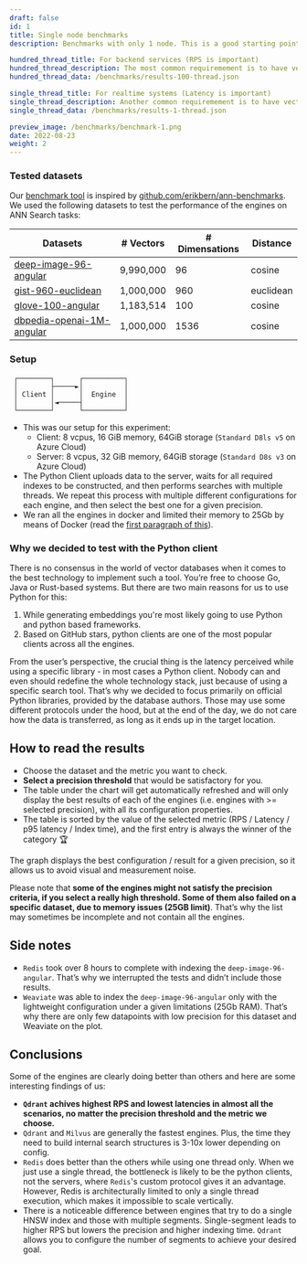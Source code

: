 ```yaml
---
draft: false
id: 1
title: Single node benchmarks
description: Benchmarks with only 1 node. This is a good starting point for small-medium scale projects.

hundred_thread_title: For backend services (RPS is important)
hundred_thread_description: The most common requiremement is to have vector dbs running with backend services. In this case, RPS is the most important factor because of parallel requests and we should try to use all the CPU resources. So we will try with 100 parallel clients.
hundred_thread_data: /benchmarks/results-100-thread.json

single_thread_title: For realtime systems (Latency is important)
single_thread_description: Another common requiremement is to have vector dbs powering systems that need to take action in realtime. In this case, latency becomes the most important factor. So for that we will use only 1 concurrent search thread so different vector DBs can do their best in terms of latency. Remember that we are still batching the queries.
single_thread_data: /benchmarks/results-1-thread.json

preview_image: /benchmarks/benchmark-1.png
date: 2022-08-23
weight: 2
---
```


### Tested datasets

Our [benchmark tool](https://github.com/qdrant/vector-db-benchmark) is inspired by [github.com/erikbern/ann-benchmarks](https://github.com/erikbern/ann-benchmarks/). We used the following datasets to test the performance of the engines on ANN Search tasks:

<div class="table-responsive">

| Datasets              | # Vectors | # Dimensations | Distance |
|-----------------------|-------------------|-----------------------|-------------------|
| [deep-image-96-angular](http://sites.skoltech.ru/compvision/noimi/) | 9,990,000         | 96                    | cosine            |
| [gist-960-euclidean](http://corpus-texmex.irisa.fr/)    | 1,000,000         | 960                   | euclidean         |
| [glove-100-angular](https://nlp.stanford.edu/projects/glove/)     | 1,183,514         | 100                   | cosine            |
| [dbpedia-openai-1M-angular](https://huggingface.co/datasets/KShivendu/dbpedia-entities-openai-1M) | 1,000,000     | 1536                  | cosine            |

</div>

### Setup

```text
 ┌────────┐      ┌──────────┐
 │        ├─────►│          │
 │ Client │      │  Engine  │
 │        │◄─────┤          │
 └────────┘      └──────────┘
```

- This was our setup for this experiment:
    - Client: 8 vcpus, 16 GiB memory, 64GiB storage (`Standard D8ls v5` on Azure Cloud)
    - Server: 8 vcpus, 32 GiB memory, 64GiB storage (`Standard D8s v3` on Azure Cloud)
- The Python Client uploads data to the server, waits for all required indexes to be constructed, and then performs searches with multiple threads. We repeat this process with multiple different configurations for each engine, and then select the best one for a given precision.
- We ran all the engines in docker and limited their memory to 25Gb by means of Docker (read the [first paragraph of this](https://qdrant.tech/articles/memory-consumption/#minimal-ram-you-need-to-serve-a-million-vectors)).

### Why we decided to test with the Python client

There is no consensus in the world of vector databases when it comes to the best technology to implement such a tool.
You’re free to choose Go, Java or Rust-based systems. But there are two main reasons for us to use Python for this:
1. While generating embeddings you're most likely going to use Python and python based frameworks.
2. Based on GitHub stars, python clients are one of the most popular clients across all the engines.

From the user’s perspective, the crucial thing is the latency perceived while using a specific library - in most cases a Python client.
Nobody can and even should redefine the whole technology stack, just because of using a specific search tool.
That’s why we decided to focus primarily on official Python libraries, provided by the database authors.
Those may use some different protocols under the hood, but at the end of the day, we do not care how the data is transferred, as long as it ends up in the target location.


## How to read the results

- Choose the dataset and the metric you want to check.
- **Select a precision threshold** that would be satisfactory for you.
- The table under the chart will get automatically refreshed and will only display the best results of each of the engines (i.e. engines with >= selected precision), with all its configuration properties.
- The table is sorted by the value of the selected metric (RPS / Latency / p95 latency / Index time), and the first entry is always the winner of the category 🏆

The graph displays the best configuration / result for a given precision, so it allows us to avoid visual and measurement noise.

Please note that **some of the engines might not satisfy the precision criteria, if you select a really high threshold. Some of them also failed on a specific dataset, due to memory issues (25GB limit)**. That’s why the list may sometimes be incomplete and not contain all the engines.

## Side notes

* `Redis` took over 8 hours to complete with indexing the `deep-image-96-angular`. That’s why we interrupted the tests and didn’t include those results.
* `Weaviate` was able to index the `deep-image-96-angular` only with the lightweight configuration under a given limitations (25Gb RAM). That’s why there are only few datapoints with low precision for this dataset and Weaviate on the plot.

## Conclusions

Some of the engines are clearly doing better than others and here are some interesting findings of us:

* **`Qdrant` achives highest RPS and lowest latencies in almost all the scenarios, no matter the precision threshold and the metric we choose.**
* `Qdrant` and `Milvus` are generally the fastest engines. Plus, the time they need to build internal search structures is 3-10x lower depending on config.
* `Redis` does better than the others while using one thread only. When we just use a single thread, the bottleneck is likely to be the python clients, not the servers, where `Redis`'s custom protocol gives it an advantage. However, Redis is architecturally limited to only a single thread execution, which makes it impossible to scale vertically.
* There is a noticeable difference between engines that try to do a single HNSW index and those with multiple segments. Single-segment leads to higher RPS but lowers the precision and higher indexing time. `Qdrant` allows you to configure the number of segments to achieve your desired goal.
